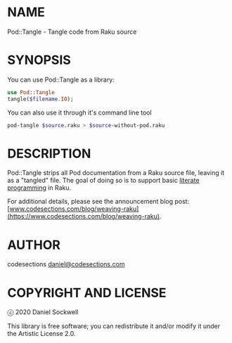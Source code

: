 NAME
====

Pod::Tangle - Tangle code from Raku source

SYNOPSIS
========

You can use Pod::Tangle as a library:

```raku
use Pod::Tangle
tangle($filename.IO);
```

You can also use it through it's command line tool

```sh
pod-tangle $source.raku > $source-without-pod.raku
```

DESCRIPTION
===========

Pod::Tangle strips all Pod documentation from a Raku source file, leaving it as a "tangled" file. The goal of doing so is to support basic [literate programming](https://en.wikipedia.org/wiki/Literate_programming) in Raku.

For additional details, please see the announcement blog post: [www.codesections.com/blog/weaving-raku](https://www.codesections.com/blog/weaving-raku).

AUTHOR
======

codesections <daniel@codesections.com>

COPYRIGHT AND LICENSE
=====================

ⓒ 2020 Daniel Sockwell

This library is free software; you can redistribute it and/or modify it under the Artistic License 2.0.

